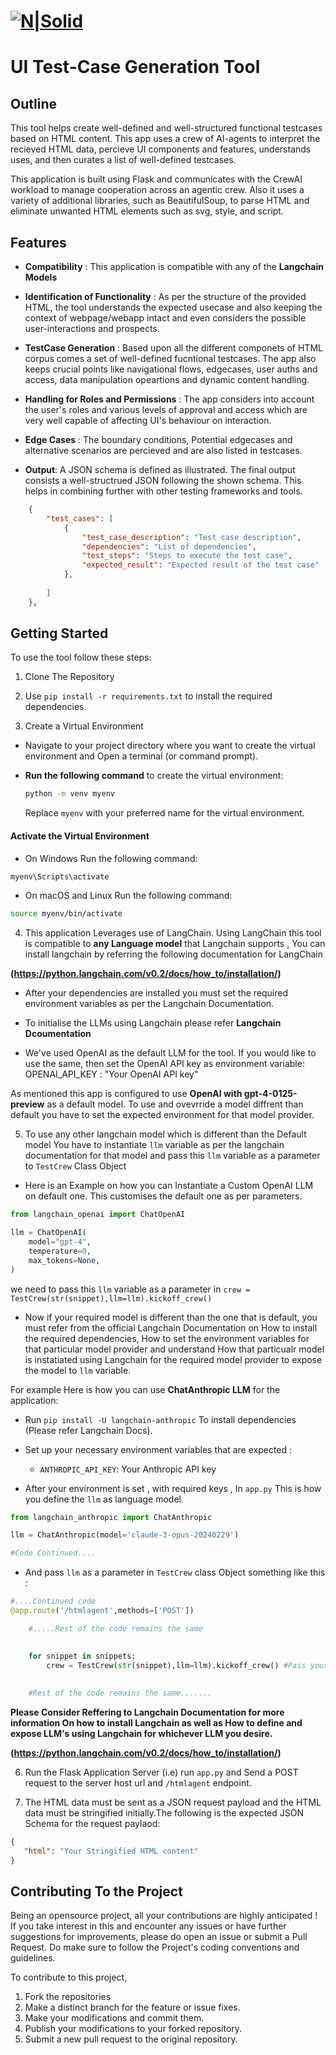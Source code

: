 # [![N|Solid](https://static.wixstatic.com/media/8490f3_c39f7a1fe2684c5181ac6b59efc252b0~mv2.png/v1/fill/w_89,h_90,al_c,lg_1,q_85,enc_auto/8490f3_c39f7a1fe2684c5181ac6b59efc252b0~mv2.png)](https://www.devzery.com/) 

# UI Test-Case Generation Tool


## Outline

This tool helps create well-defined and well-structured functional testcases based on HTML content. This app uses a crew of AI-agents to interpret the recieved HTML data, percieve UI components and features, understands uses, and then curates a list of well-defined testcases. 

This application is built using Flask and communicates with the CrewAI workload to manage cooperation across an agentic crew. Also it uses a variety of additional libraries, such as BeautifulSoup, to parse HTML and eliminate unwanted HTML elements such as svg, style, and script.


## Features

- **Compatibility** : This application is compatible with any of the **Langchain Models**

- **Identification of Functionality** : As per the structure of the provided HTML, the tool understands the expected usecase and also keeping the context of webpage/webapp intact and even considers the possible user-interactions and prospects.

- **TestCase Generation** : Based upon all the different componets of HTML corpus comes a set of well-defined fucntional testcases. The app also keeps crucial points like navigational flows, edgecases, user auths and access, data manipulation opeartions and dynamic content handling.

- **Handling for Roles and Permissions** : The app considers into account the user's roles and various levels of approval and access which are very well capable of affecting UI's behaviour on interaction.

- **Edge Cases** : The boundary conditions, Potential edgecases and alternative scenarios are percieved and are also listed in testcases.

- **Output**: A JSON schema is defined as illustrated. The final output consists a well-structrued JSON following the shown schema. This helps in combining further with other testing frameworks and tools.

```json
    {
        "test_cases": [
            {
                "test_case_description": "Test case description",
                "dependencies": "List of dependencies",
                "test_steps": "Steps to execute the test case",
                "expected_result": "Expected result of the test case"
            },
            
        ]
    }, 
```


## Getting Started

To use the tool follow these steps:

1. Clone The Repository

2. Use `pip install -r requirements.txt` to install the required dependencies.


3. Create a Virtual Environment

- Navigate to your project directory where you want to create the virtual environment and Open a terminal (or command prompt).

- **Run the following command** to create the virtual environment:

    ```bash
    python -m venv myenv
    ```

    Replace `myenv` with your preferred name for the virtual environment.

 #### Activate the Virtual Environment

- On Windows
Run the following command:

```bash
myenv\Scripts\activate
```
- On macOS and Linux
Run the following command:

```bash
source myenv/bin/activate
```


4. This application Leverages use of LangChain. Using LangChain this tool is compatible to **any Language model** that Langchain supports , You can install langchain by referring the following documentation for LangChain

**(https://python.langchain.com/v0.2/docs/how_to/installation/)**


- After your dependencies are installed you must set the required environment variables as per the Langchain Documentation.

- To initialise the LLMs using Langchain please refer **Langchain Dcoumentation**

- We've used OpenAI as the default LLM for the tool. If you would like to use the same, then set the OpenAI API key as environment variable:
OPENAI_API_KEY : "Your OpenAI API key"

As mentioned this app is configured to use **OpenAI with gpt-4-0125-preview** as a default model. To use and ovevrride a model diffrent than default you have to set the expected environment for that model provider.



5. To use any other langchain model which is different than the Default model You have to instantiate `llm` variable as per the langchain documentation for that model and pass this `llm` variable as a parameter to `TestCrew` Class Object

- Here is an Example on how you can Instantiate a Custom OpenAI LLM on default one. This customises the default one as per parameters.

```python
from langchain_openai import ChatOpenAI

llm = ChatOpenAI(
    model="gpt-4",
    temperature=0,
    max_tokens=None,
)
```

we need to pass this `llm` variable as a parameter in `crew = TestCrew(str(snippet),llm=llm).kickoff_crew()`



- Now if your required model is different than the one that is default, you must refer from the official Langchain Documentation on How to install the required dependencies, How to set the environment variables for that particular model provider and understand How that particualr model is instatiated using Langchain for the required model provider to expose the model to `llm` variable.


For example Here is how you can use **ChatAnthropic LLM** for the application:

- Run `pip install -U langchain-anthropic` To install dependencies (Please refer Langchain Docs).

- Set up your necessary environment variables that are expected :
   - `ANTHROPIC_API_KEY`: Your Anthropic API key

- After your environment is set , with required keys , In `app.py` This is how you define the `llm` as language model.

```python
from langchain_anthropic import ChatAnthropic

llm = ChatAnthropic(model='claude-3-opus-20240229')

#Code Continued....
```

- And pass `llm` as a parameter in `TestCrew` class Object something like this :

```python
#....Continued code 
@app.route('/htmlagent',methods=['POST'])

    #.....Rest of the code remains the same
    

    for snippet in snippets:
        crew = TestCrew(str(snippet),llm=llm).kickoff_crew() #Pass your llm here
        
        
    #Rest of the code remains the same.......
```



**Please Consider Reffering to Langchain Documentation for more information On how to install Langchain as well as How to define and expose LLM's using Langchain for whichever LLM you desire.**

**(https://python.langchain.com/v0.2/docs/how_to/installation/)**



6. Run the Flask Application Server (i.e) run `app.py` and Send a POST request to the server host url and `/htmlagent` endpoint.

7. The HTML data must be sent as a JSON request payload and the HTML data must be stringified initially.The following is the expected JSON Schema for the request paylaod:


 ```json
 {
    "html": "Your Stringified HTML content"
 }
 ```

## Contributing To the Project

Being an opensource project, all your contributions are highly anticipated ! If you take interest in this and encounter any issues or have further suggestions for improvements, please do open an issue or submit a Pull Request. Do make sure to follow the Project's coding conventions and guidelines.

To contribute to this project,

1. Fork the repositories
2. Make a distinct branch for the feature or issue fixes.
3. Make your modifications and commit them.
4. Publish your modifications to your forked repository.
5. Submit a new pull request to the original repository.